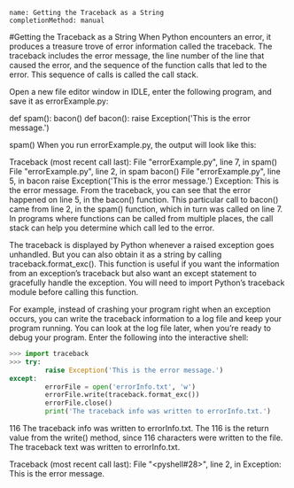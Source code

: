 ```ngMeta
name: Getting the Traceback as a String
completionMethod: manual
```
#Getting the Traceback as a String
When Python encounters an error, it produces a treasure trove of error information called the traceback. The traceback includes the error message, the line number of the line that caused the error, and the sequence of the function calls that led to the error. This sequence of calls is called the call stack.

Open a new file editor window in IDLE, enter the following program, and save it as errorExample.py:


def spam():
    bacon()
def bacon():
    raise Exception('This is the error message.')

spam()
When you run errorExample.py, the output will look like this:


Traceback (most recent call last):
  File "errorExample.py", line 7, in <module>
    spam()
  File "errorExample.py", line 2, in spam
    bacon()
  File "errorExample.py", line 5, in bacon
    raise Exception('This is the error message.')
Exception: This is the error message.
From the traceback, you can see that the error happened on line 5, in the bacon() function. This particular call to bacon() came from line 2, in the spam() function, which in turn was called on line 7. In programs where functions can be called from multiple places, the call stack can help you determine which call led to the error.

The traceback is displayed by Python whenever a raised exception goes unhandled. But you can also obtain it as a string by calling traceback.format_exc(). This function is useful if you want the information from an exception’s traceback but also want an except statement to gracefully handle the exception. You will need to import Python’s traceback module before calling this function.

For example, instead of crashing your program right when an exception occurs, you can write the traceback information to a log file and keep your program running. You can look at the log file later, when you’re ready to debug your program. Enter the following into the interactive shell:

```python
>>> import traceback
>>> try:
         raise Exception('This is the error message.')
except:
         errorFile = open('errorInfo.txt', 'w')
         errorFile.write(traceback.format_exc())
         errorFile.close()
         print('The traceback info was written to errorInfo.txt.')
```

116
The traceback info was written to errorInfo.txt.
The 116 is the return value from the write() method, since 116 characters were written to the file. The traceback text was written to errorInfo.txt.


Traceback (most recent call last):
  File "<pyshell#28>", line 2, in <module>
Exception: This is the error message.
